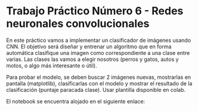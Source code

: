 # Trabajo Práctico Número 6 - Redes neuronales convolucionales



En este práctico vamos a implementar un clasificador de imágenes usando CNN. El objetivo será diseñar y entrenar un algoritmo que en forma automática clasifique una imagen como correspondiente a una clase entre varias. Las clases las vamos a elegir nosotros (perros y gatos, autos y motos, o algo más interesante o útil).

Para probar el modelo, se deben buscar 2 imágenes nuevas, mostrarlas en pantalla (matplotlib), clasificarlas con el modelo y mostrar el resultado de la clasificación (puntaje paracada clase). Usar plantilla disponible en colab.

El notebook se encuentra alojado en el siguiente enlace:

